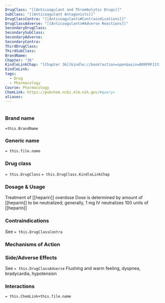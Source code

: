 ```yaml
---
DrugClass: "[[Anticoagulant and Thrombolytic Drugs]]"
SubClass: "[[Anticoagulant Antagonists]]"
DrugClassContra: "[[Anticoagulants#Contraindications]]"
DrugClassAdverse: "[[Anticoagulants#Adverse Reactions]]"
SecondaryDrugClass: 
SecondarySubClass: 
SecondaryAdverse: 
SecondaryContra: 
ThirdDrugClass: 
ThirdSubClass: 
BrandName: 
Chapter: "36"
KindleLinkChap: "[Chapter 36](kindle://book?action=open&asin=B09FRF11YJ&location=19929)"
KindleLink: 
tags:
  - Drug
  - Pharmacology
Course: Pharmacology
ChemLink: https://pubchem.ncbi.nlm.nih.gov/#query=
aliases:
---
```

```smiles

```

### Brand name
`=this.BrandName`

### Generic name
`= this.file.name`

### Drug class 
`= this.DrugClass`
	`= this.DrugClass.KindleLinkChap`

### Dosage & Usage
Treatment of [[heparin]] overdose 
Dose is determined by amount of [[heparin]] to be neutralized; generally, 1 mg IV neutralizes 100 units of [[heparin]]

### Contraindications
See `= this.DrugClassContra`

### Mechanisms of Action


### Side/Adverse Effects
See `= this.DrugClassAdverse`
Flushing and warm feeling, dyspnea, bradycardia, hypotension 

### Interactions

`= this.ChemLink+this.file.name`
